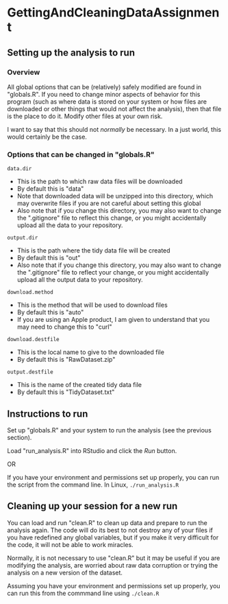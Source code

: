 # GettingAndCleaningDataAssignment

## Setting up the analysis to run

### Overview

All global options that can be (relatively) safely modified are found in
"globals.R". If you need to change minor aspects of behavior for this program
(such as where data is stored on your system or how files are downloaded or
other things that would not affect the analysis), then that file is the place
to do it. Modify other files at your own risk.

I want to say that this should not *normally* be necessary. In a just world,
this would certainly be the case.

### Options that can be changed in "globals.R"

`data.dir`

- This is the path to which raw data files will be downloaded
- By default this is "data"
- Note that downloaded data will be unzipped into this directory, which may
overwrite files if you are not careful about setting this global
- Also note that if you change this directory, you may also want to change the
".gitignore" file to reflect this change, or you might accidentally upload all
the data to your repository.

`output.dir`

- This is the path where the tidy data file will be created
- By default this is "out"
- Also note that if you change this directory, you may also want to change the
".gitignore" file to reflect your change, or you might accidentally upload all
the output data to your repository.

`download.method`

- This is the method that will be used to download files
- By default this is "auto"
- If you are using an Apple product, I am given to understand that you may need 
to change this to "curl"

`download.destfile`

- This is the local name to give to the downloaded file
- By default this is "RawDataset.zip"

`output.destfile`

- This is the name of the created tidy data file
- By default this is "TidyDataset.txt"

## Instructions to run

Set up "globals.R" and your system to run the analysis (see the previous section).

Load "run\_analysis.R" into RStudio and click the *Run* button.

OR

If you have your environment and permissions set up properly, you can run the
script from the command line. In Linux, `./run_analysis.R`

## Cleaning up your session for a new run

You can load and run "clean.R" to clean up data and prepare to run the analysis
again. The code will do its best to not destroy any of your files if you have
redefined any global variables, but if you make it very difficult for the code,
it will not be able to work miracles.

Normally, it is not necessary to use "clean.R" but it may be useful if you are
modifying the analysis, are worried about raw data corruption or trying the
analysis on a new version of the dataset.

Assuming you have your environment and permissions set up properly, you can run
this from the commmand line using `./clean.R`
